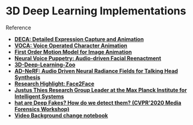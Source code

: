 # 3D Deep Learning Implementations

Reference

* **[DECA: Detailed Expression Capture and Animation](https://github.com/YadiraF/DECA)**
* **[VOCA: Voice Operated Character Animation](https://github.com/TimoBolkart/voca)**
* **[First Order Motion Model for Image Animation](https://github.com/AliaksandrSiarohin/first-order-model)**
* **[Neural Voice Puppetry: Audio-driven Facial Reenactment](https://justusthies.github.io/posts/neural-voice-puppetry/)**
* **[3D-Deep-Learning-Zoo](https://github.com/Qingcsai/awesome-3D-Deep-Learning)**
* **[AD-NeRF: Audio Driven Neural Radiance Fields for Talking Head Synthesis](https://arxiv.org/pdf/2103.11078v1.pdf)**
* **[Research Highlight: Face2Face](https://justusthies.github.io/posts/acm-research-highlight/)**
* **[Justus Thies Research Group Leader at the Max Planck Institute for Intelligent Systems](https://justusthies.github.io/)**
* **[hat are Deep Fakes? How do we detect them? (CVPR'2020 Media Forensics Workshop)](https://youtu.be/XMVmngZSvm0)**
* **[Video Background change notebook](https://colab.research.google.com/gist/andreyryabtsev/243aa3eefa6e06891dda7b1583d1d08f/backmatting.ipynb?authuser=2#scrollTo=cPPmkCI6GxXl)**

